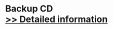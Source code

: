 # Backup CD<br />[>> Detailed information](https://secure.shareit.com/shareit/product.html?productid=300858192&affiliateid=200057808)